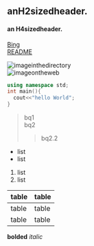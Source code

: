 ## anH2sizedheader.
#### an H4sizedheader.

[Bing](https://www.bing.com/)  
[README](https://github.com/JeremyWongJW/HWofProE/blob/main/README.md)

![imageinthedirectory](C:\Users\10408\Desktop\KB.jpg)  
![imageontheweb](https://th.bing.com/th/id/OIP.dU_APXN0Djf9AC1OjSIgRAHaD4?pid=ImgDet&rs=1)

```c++
using namespace std;
int main(){
  cout<<"hello World";
}
```

> bq1  
> bq2
>> bq2.2

* list
* list

1. list
2. list

| table | table |
| ----- | ----- |
| table | table |
| table | table |

**bolded**
*italic*
